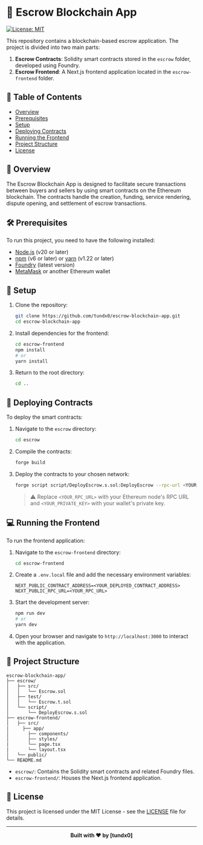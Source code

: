 # 🔐 Escrow Blockchain App

[![License: MIT](https://img.shields.io/badge/License-MIT-yellow.svg)](https://opensource.org/licenses/MIT)

This repository contains a blockchain-based escrow application. The project is divided into two main parts:

1. **Escrow Contracts**: Solidity smart contracts stored in the `escrow` folder, developed using Foundry.
2. **Escrow Frontend**: A Next.js frontend application located in the `escrow-frontend` folder.

## 📑 Table of Contents

- [Overview](#-overview)
- [Prerequisites](#-prerequisites)
- [Setup](#-setup)
- [Deploying Contracts](#-deploying-contracts)
- [Running the Frontend](#-running-the-frontend)
- [Project Structure](#-project-structure)
- [License](#-license)

## 🌟 Overview

The Escrow Blockchain App is designed to facilitate secure transactions between buyers and sellers by using smart contracts on the Ethereum blockchain. The contracts handle the creation, funding, service rendering, dispute opening, and settlement of escrow transactions.

## 🛠 Prerequisites

To run this project, you need to have the following installed:

- [Node.js](https://nodejs.org/) (v20 or later)
- [npm](https://www.npmjs.com/) (v6 or later) or [yarn](https://yarnpkg.com/) (v1.22 or later)
- [Foundry](https://getfoundry.sh/) (latest version)
- [MetaMask](https://metamask.io/) or another Ethereum wallet

## 🚀 Setup

1. Clone the repository:
   ```sh
   git clone https://github.com/tundx0/escrow-blockchain-app.git
   cd escrow-blockchain-app
   ```

2. Install dependencies for the frontend:
   ```sh
   cd escrow-frontend
   npm install
   # or
   yarn install
   ```

3. Return to the root directory:
   ```sh
   cd ..
   ```

## 📜 Deploying Contracts

To deploy the smart contracts:

1. Navigate to the `escrow` directory:
   ```sh
   cd escrow
   ```

2. Compile the contracts:
   ```sh
   forge build
   ```

3. Deploy the contracts to your chosen network:
   ```sh
   forge script script/DeployEscrow.s.sol:DeployEscrow --rpc-url <YOUR_RPC_URL> --private-key <YOUR_PRIVATE_KEY> --broadcast
   ```

   > ⚠️ Replace `<YOUR_RPC_URL>` with your Ethereum node's RPC URL and `<YOUR_PRIVATE_KEY>` with your wallet's private key.

## 💻 Running the Frontend

To run the frontend application:

1. Navigate to the `escrow-frontend` directory:
   ```sh
   cd escrow-frontend
   ```

2. Create a `.env.local` file and add the necessary environment variables:
   ```
   NEXT_PUBLIC_CONTRACT_ADDRESS=<YOUR_DEPLOYED_CONTRACT_ADDRESS>
   NEXT_PUBLIC_RPC_URL=<YOUR_RPC_URL>
   ```

3. Start the development server:
   ```sh
   npm run dev
   # or
   yarn dev
   ```

4. Open your browser and navigate to `http://localhost:3000` to interact with the application.

## 📁 Project Structure

```
escrow-blockchain-app/
├── escrow/
│   ├── src/
│   │   └── Escrow.sol
│   ├── test/
│   │   └── Escrow.t.sol
│   └── script/
│       └── DeployEscrow.s.sol
├── escrow-frontend/
│   ├── src/
|     ├── app/
│       ├── components/
│       ├── styles/
|       └── page.tsx
|       └── layout.tsx
│   └── public/
└── README.md
```

- `escrow/`: Contains the Solidity smart contracts and related Foundry files.
- `escrow-frontend/`: Houses the Next.js frontend application.

## 📄 License

This project is licensed under the MIT License - see the [LICENSE](LICENSE) file for details.

---

<div align="center">
  <strong>Built with ❤️ by [tundx0]</strong>
</div>
